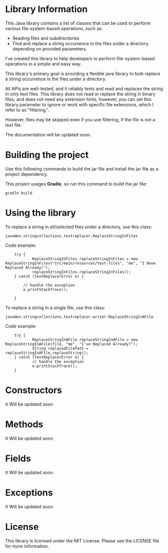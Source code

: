 # Library Information

This Java library contains a list of classes that can be used to perform various file-system-based operations, such as:

<ul>
<li>Reading files and subdirectories</li>
<li> Find and replace a string occurrence in the files under a directory depending on provided parameters.</li>
</ul>

I've created this library to help developers to perform file-system-based operations in a simple and easy way.

This library's primary goal is providing a flexible java library to bulk replace a string occurrence in the files under
a directory.

All APIs are well-tested, and it reliably tests and read and replaces the string in only text files.
This library does not read or replace the string in binary files,
and does not need any extension hints, however, you can set this library parameter to ignore or work with specific file
extensions, which I refer to as "filtering.".

However, files may be skipped even if you use filtering, if the file is not a text file.

The documentation will be updated soon.

# Building the project

Use this following commands to build the jar file and install the jar file as a project dependency.

This project usages **Gradle**, so run this command to build the jar file:

`gradle build`

# Using the library

To replace a string in all/selected files under a directory, use this class:

`javadev.stringcollections.textreplacor.ReplaceStringInFiles`

Code example:

      
                                
        try {
                ReplaceStringInFiles replaceStringInFiles = new ReplaceStringInFiles("src/main/resources/test-files", "me", "I Have Replaced Already!");
                replaceStringInFiles.replaceStringInFiles();
        } catch (TextReplacerError e) {
            
            // handle the exception
            e.printStackTrace();
            
        }

To replace a string in a single file, use this class:

`javadev.stringcollections.textreplacor.writer.ReplaceStringInAFile`

Code example:


        try {
                ReplaceStringInAFile replaceStringInAFile = new ReplaceStringInAFile(file, "me", "I've Replaced Already!");
                String replacedFilePath = replaceStringInAFile.replaceString();
        } catch (TextReplacerError e) {
                // handle the exception
                e.printStackTrace();
        }

# Constructors

It Will be updated soon.

# Methods

It Will be updated soon.

# Fields

It Will be updated soon.

# Exceptions

It Will be updated soon.

# License

This library is licensed under the MIT License. Please see the LICENSE file for more information.





